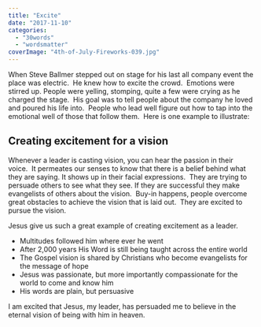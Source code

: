 ```yaml
---
title: "Excite"
date: "2017-11-10"
categories: 
  - "30words"
  - "wordsmatter"
coverImage: "4th-of-July-Fireworks-039.jpg"
---
```


When Steve Ballmer stepped out on stage for his last all company event the place was electric.  He knew how to excite the crowd.  Emotions were stirred up. People were yelling, stomping, quite a few were crying as he charged the stage.  His goal was to tell people about the company he loved and poured his life into.  People who lead well figure out how to tap into the emotional well of those that follow them.  Here is one example to illustrate:

## Creating excitement for a vision

Whenever a leader is casting vision, you can hear the passion in their voice.  It permeates our senses to know that there is a belief behind what they are saying. It shows up in their facial expressions.  They are trying to persuade others to see what they see. If they are successful they make evangelists of others about the vision.  Buy-in happens, people overcome great obstacles to achieve the vision that is laid out.  They are excited to pursue the vision.

Jesus give us such a great example of creating excitement as a leader.

- Multitudes followed him where ever he went
- After 2,000 years His Word is still being taught across the entire world
- The Gospel vision is shared by Christians who become evangelists for the message of hope
- Jesus was passionate, but more importantly compassionate for the world to come and know him
- His words are plain, but persuasive

I am excited that Jesus, my leader, has persuaded me to believe in the eternal vision of being with him in heaven.
